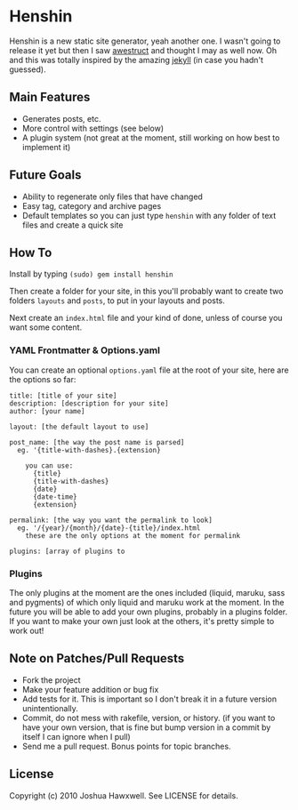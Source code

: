 # Henshin

Henshin is a new static site generator, yeah another one. I wasn't going to release it yet but then I saw [awestruct](http://awestruct.org/) and thought I may as well now. Oh and this was totally inspired by the amazing [jekyll](http://github.com/mojombo/jekyll) (in case you hadn't guessed).


## Main Features

- Generates posts, etc.
- More control with settings (see below)
- A plugin system (not great at the moment, still working on how best to implement it)

## Future Goals

- Ability to regenerate only files that have changed
- Easy tag, category and archive pages
- Default templates so you can just type `henshin` with any folder of text files and create a quick site


## How To

Install by typing `(sudo) gem install henshin`

Then create a folder for your site, in this you'll probably want to create two folders `layouts` and `posts`, to put in your layouts and posts.

Next create an `index.html` file and your kind of done, unless of course you want some content.

### YAML Frontmatter & Options.yaml

You can create an optional `options.yaml` file at the root of your site, here are the options so far:

    title: [title of your site]
    description: [description for your site]
    author: [your name]
    
    layout: [the default layout to use]
    
    post_name: [the way the post name is parsed]
      eg. '{title-with-dashes}.{extension}
      
        you can use:
          {title}
          {title-with-dashes}
          {date}
          {date-time}
          {extension}
          
    permalink: [the way you want the permalink to look]
      eg. '/{year}/{month}/{date}-{title}/index.html
        these are the only options at the moment for permalink
      
    plugins: [array of plugins to 
    

### Plugins

The only plugins at the moment are the ones included (liquid, maruku, sass and pygments) of which only liquid and maruku work at the moment. In the future you will be able to add your own plugins, probably in a plugins folder. If you want to make your own just look at the others, it's pretty simple to work out!


## Note on Patches/Pull Requests

- Fork the project
- Make your feature addition or bug fix
- Add tests for it. This is important so I don't break it in a
  future version unintentionally.
- Commit, do not mess with rakefile, version, or history.
  (if you want to have your own version, that is fine but bump version in a commit by itself I can ignore when I pull)
- Send me a pull request. Bonus points for topic branches.

## License

Copyright (c) 2010 Joshua Hawxwell. See LICENSE for details.